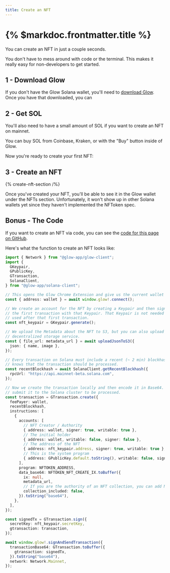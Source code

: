 ```yaml
---
title: Create an NFT
---
```


# {% $markdoc.frontmatter.title %}

You can create an NFT in just a couple seconds.

You don't have to mess around with code or the terminal. This makes it really easy for non-developers to get started.

## 1 - Download Glow

If you don't have the Glow Solana wallet, you'll need to [download Glow](https://glow.app/download). Once you have that downloaded, you can

## 2 - Get SOL

You'll also need to have a small amount of SOL if you want to create an NFT on mainnet.

You can buy SOL from Coinbase, Kraken, or with the "Buy" button inside of Glow.

Now you're ready to create your first NFT:

## 3 - Create an NFT

{% create-nft-section /%}

Once you've created your NFT, you'll be able to see it in the Glow wallet under the NFTs section. Unfortunately, it won't show up in other Solana wallets yet since they haven't implemented the NFToken spec.

## Bonus - The Code

If you want to create an NFT via code, you can see the [code for this page on GitHub](https://github.com/glow-xyz/nftoken/blob/master/docs/components/CreateNftSection.tsx).

Here's what the function to create an NFT looks like:

```ts
import { Network } from "@glow-app/glow-client";
import {
  GKeypair,
  GPublicKey,
  GTransaction,
  SolanaClient,
} from "@glow-app/solana-client";

// This opens the Glow Chrome Extension and give us the current wallet
const { address: wallet } = await window.glow!.connect();

// We create an account for the NFT by creating a Keypair and then signing
// the first transaction with that Keypair. That Keypair is not needed and cannot be 
// used after that first transaction.
const nft_keypair = GKeypair.generate();

// We upload the Metadata about the NFT to S3, but you can also upload it to your own
// decentralized storage service.
const { file_url: metadata_url } = await uploadJsonToS3({
  json: { name, image },
});

// Every transaction on Solana must include a recent (~ 2 min) blockhash so that the cluster
// knows that the transaction should be processed.
const recentBlockhash = await SolanaClient.getRecentBlockhash({
  rpcUrl: "https://api.mainnet-beta.solana.com",
});

// Now we create the transaction locally and then encode it in Base64. Once it's in Base64, we can
// submit it to the Solana cluster to be processed.
const transaction = GTransaction.create({
  feePayer: wallet,
  recentBlockhash,
  instructions: [
    {
      accounts: [
        // NFT Creator / Authority
        { address: wallet, signer: true, writable: true },
        // The initial holder
        { address: wallet, writable: false, signer: false },
        // The address of the NFT
        { address: nft_keypair.address, signer: true, writable: true },
        // This is the system program
        { address: GPublicKey.default.toString(), writable: false, signer: false },
      ],
      program: NFTOKEN_ADDRESS,
      data_base64: NFTOKEN_NFT_CREATE_IX.toBuffer({
        ix: null,
        metadata_url,
        // If you are the authority of an NFT collection, you can add NFTs to the collection.
        collection_included: false,
      }).toString("base64"),
    },
  ],
});

const signedTx = GTransaction.sign({
  secretKey: nft_keypair.secretKey,
  gtransaction: transaction,
});

await window.glow!.signAndSendTransaction({
  transactionBase64: GTransaction.toBuffer({
    gtransaction: signedTx,
  }).toString("base64"),
  network: Network.Mainnet,
});
```
